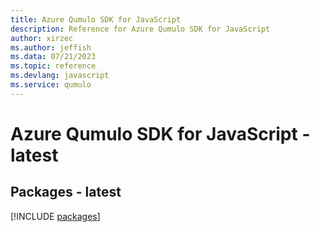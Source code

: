 ```yaml
---
title: Azure Qumulo SDK for JavaScript
description: Reference for Azure Qumulo SDK for JavaScript
author: xirzec
ms.author: jeffish
ms.data: 07/21/2023
ms.topic: reference
ms.devlang: javascript
ms.service: qumulo
---
```

# Azure Qumulo SDK for JavaScript - latest
## Packages - latest
[!INCLUDE [packages](qumulo-index.md)]